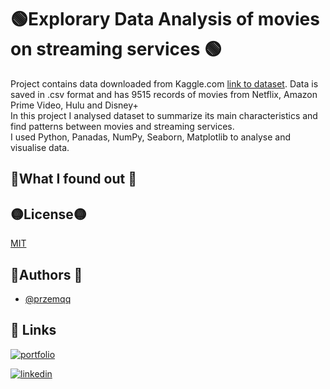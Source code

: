 # 🟢Explorary Data Analysis of movies  on streaming services 🟢
Project contains data downloaded from Kaggle.com [link to dataset](https://www.kaggle.com/datasets/ruchi798/movies-on-netflix-prime-video-hulu-and-disney).
Data is saved in .csv format and has 9515 records of movies  from Netflix, Amazon Prime Video, Hulu and Disney+ </br> 
In this project I analysed dataset to summarize its main characteristics and find patterns between movies and streaming services.
<br>
I used Python, Panadas, NumPy, Seaborn, Matplotlib to analyse and visualise data.


## 🔴What I found out  🔴

## 🟡License🟡

[MIT](https://choosealicense.com/licenses/mit/)


## 🔵Authors 🔵

- [@przemqq](https://www.github.com/przemqq)


## 🔗 Links
[![portfolio](https://img.shields.io/badge/my_portfolio-000?style=for-the-badge&logo=ko-fi&logoColor=white)](https://przemqq.github.io/portfolio/)

[![linkedin](https://img.shields.io/badge/linkedin-0A66C2?style=for-the-badge&logo=linkedin&logoColor=white)](https://www.linkedin.com/in/przemyslaw-sipa/)
